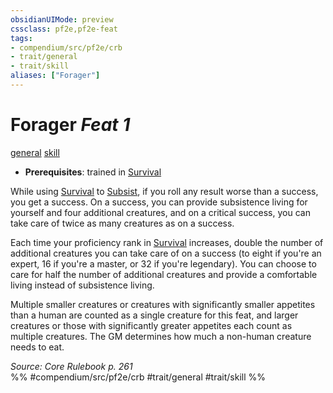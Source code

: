 ```yaml
---
obsidianUIMode: preview
cssclass: pf2e,pf2e-feat
tags:
- compendium/src/pf2e/crb
- trait/general
- trait/skill
aliases: ["Forager"]
---
```

# Forager  *Feat 1*  
[general](general.md "General Feat Trait")  [skill](skill.md "Skill Feat Trait")  

- **Prerequisites**: trained in [Survival](skills.md#Survival)

While using [Survival](skills.md#Survival) to [Subsist](subsist.md), if you roll any result worse than a success, you get a success. On a success, you can provide subsistence living for yourself and four additional creatures, and on a critical success, you can take care of twice as many creatures as on a success.

Each time your proficiency rank in [Survival](skills.md#Survival) increases, double the number of additional creatures you can take care of on a success (to eight if you're an expert, 16 if you're a master, or 32 if you're legendary). You can choose to care for half the number of additional creatures and provide a comfortable living instead of subsistence living.

Multiple smaller creatures or creatures with significantly smaller appetites than a human are counted as a single creature for this feat, and larger creatures or those with significantly greater appetites each count as multiple creatures. The GM determines how much a non-human creature needs to eat.

*Source: Core Rulebook p. 261*  
%% #compendium/src/pf2e/crb #trait/general #trait/skill %%